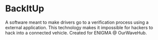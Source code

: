 # BackItUp
A software meant to make drivers go to a verification process using a external application. This technology makes it impossible for hackers to hack into a connected vehicle. Created for ENIGMA @ OurWaveHub.
